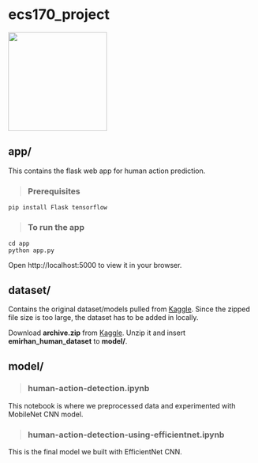 # ecs170_project
<img src="https://github.com/zhxu33/ecs170_project/assets/77419802/53060682-9e60-41ed-bb32-1a12513e20ac" width="200">

## app/
This contains the flask web app for human action prediction.

> ### Prerequisites
```
pip install Flask tensorflow
```

> ### To run the app
```
cd app
python app.py
```
Open http://localhost:5000 to view it in your browser.

## dataset/
Contains the original dataset/models pulled from [Kaggle](https://www.kaggle.com/datasets/emirhanai/human-action-detection-artificial-intelligence/data). Since the zipped file size is too large, the dataset has to be added in locally.

Download **archive.zip** from [Kaggle](https://www.kaggle.com/datasets/emirhanai/human-action-detection-artificial-intelligence/data). Unzip it and insert **emirhan_human_dataset** to **model/**.

## model/

> ### human-action-detection.ipynb
This notebook is where we preprocessed data and experimented with MobileNet CNN model.

> ### human-action-detection-using-efficientnet.ipynb
This is the final model we built with EfficientNet CNN.
